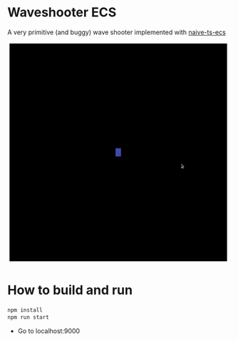 # Waveshooter ECS
A very primitive (and buggy) wave shooter implemented with [naive-ts-ecs](https://github.com/Avokadoen/ts-ecs)

![gameplay](waveshoot-gameplay.gif)

# How to build and run

```bash
npm install
npm run start
``` 
- Go to localhost:9000